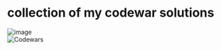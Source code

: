 # collection of my codewar solutions
![image](https://www.codewars.com/users/joha4022/badges/large) <br>
![Codewars](https://github.r2v.ch/codewars?user=joha4022&top_languages=true&hide_clan=true)
